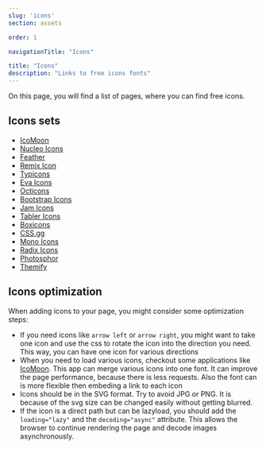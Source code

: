 ```yaml
---
slug: 'icons'
section: assets

order: 1

navigationTitle: "Icons"

title: "Icons"
description: "Links to free icons fonts"
---
```


On this page, you will find a list of pages, where you can find free icons.

## Icons sets
- [IcoMoon](https://icomoon.io/?ref=stylifycss.com)
- [Nucleo Icons](https://nucleoapp.com/free-icons/?ref=stylifycss.com)
- [Feather](https://feathericons.com/?ref=stylifycss.com)
- [Remix Icon](https://remixicon.com/?ref=stylifycss.com)
- [Typicons](https://www.s-ings.com/typicons/?ref=stylifycss.com)
- [Eva Icons](https://akveo.github.io/eva-icons/?ref=stylifycss.com)
- [Octicons](https://primer.style/octicons/?ref=stylifycss.com)
- [Bootstrap Icons](https://icons.getbootstrap.com/?ref=stylifycss.com)
- [Jam Icons](https://jam-icons.com/?ref=stylifycss.com)
- [Tabler Icons](https://tabler-icons.io/?ref=stylifycss.com)
- [Boxicons](https://boxicons.com/?ref=stylifycss.com)
- [CSS.gg](https://css.gg/?ref=stylifycss.com)
- [Mono Icons](https://icons.mono.company/?ref=stylifycss.com)
- [Radix Icons](https://icons.radix-ui.com/?ref=stylifycss.com)
- [Photosphor](https://phosphoricons.com/?ref=stylifycss.com)
- [Themify](https://themify.me/themify-icons?ref=stylifycss.com)

## Icons optimization
When adding icons to your page, you might consider some optimization steps:
- If you need icons like `arrow left` or `arrow right`, you might want to take one icon and use the css to rotate the icon into the direction you need. This way, you can have one icon for various directions
- When you need to load various icons, checkout some applications like [IcoMoon](https://icomoon.io). This app can merge various icons into one font. It can improve the page performance, because there is less requests. Also the font can is more flexible then embeding a link to each icon
- Icons should be in the SVG format. Try to avoid JPG or PNG. It is because of the svg size can be changed easily without getting blurred.
- If the icon is a direct path but can be lazyload, you should add the `loading="lazy"` and the `decoding="async"` attribute. This allows the browser to continue rendering the page and decode images asynchronously.
